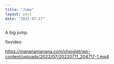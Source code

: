```yaml
---
title: "Jump"
layout: post
date: "2022-07-17"
---
```


A big jump.

fixvideo

https://mananamanana.com/ohpiglet/wp-content/uploads/2022/07/20220711_204717-1.mp4
